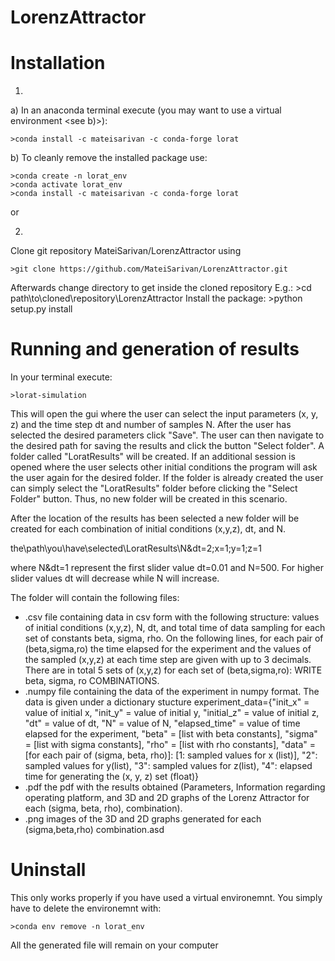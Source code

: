 # LorenzAttractor

# Installation

1. 
a) In an anaconda terminal execute (you may want to use a virtual environment <see b)>):

    >conda install -c mateisarivan -c conda-forge lorat

b) To cleanly remove the installed package use:

    >conda create -n lorat_env
    >conda activate lorat_env
    >conda install -c mateisarivan -c conda-forge lorat

or 

2. 
Clone git repository MateiSarivan/LorenzAttractor using

    >git clone https://github.com/MateiSarivan/LorenzAttractor.git

Afterwards change directory to get inside the cloned repository E.g.:
    >cd path\to\cloned\repository\LorenzAttractor 
Install the package:
    >python setup.py install

# Running and generation of results

In your terminal execute:

    >lorat-simulation

This will open the gui where the user can select the input parameters (x, y, z) and the time step dt and number of samples N. After the user has selected the desired parameters click "Save". The user can then navigate to the desired path for saving the results and click the button "Select folder". A folder called "LoratResults" will be created. If an additional session is opened where the user selects other initial conditions the program will ask the user again for the desired folder. If the folder is already created the user can simply select the "LoratResults" folder before clicking the "Select Folder" button. Thus, no new folder will be created in this scenario. 

After the location of the results has been selected a new folder will be created for each combination of initial conditions (x,y,z), dt, and N.

the\path\you\have\selected\LoratResults\N&dt=2;x=1;y=1;z=1

where N&dt=1 represent the first slider value dt=0.01 and N=500. For higher slider values dt will decrease while N will increase.

The folder will contain the following files:
- .csv file containing data in csv form with the following structure: values of initial conditions (x,y,z), N, dt, and total time of data sampling for each set of constants beta, sigma, rho. On the following lines, for each pair of (beta,sigma,ro) the time elapsed for the experiment and the values of the sampled (x,y,z) at each time step are given with up to 3 decimals. There are in total 5 sets of (x,y,z) for each set of (beta,sigma,ro): WRITE beta, sigma, ro COMBINATIONS.
- .numpy file containing the data of the experiment in numpy format. The data is given under a dictionary stucture experiment_data={"init_x" = value of initial x, "init_y" = value of initial y, "initial_z" = value of initial z, "dt" = value of dt, "N" = value of N, "elapsed_time" = value of time elapsed for the experiment, "beta" = [list with beta constants], "sigma" = [list with sigma constants], "rho" = [list with rho constants], "data" = [for each pair of (sigma, beta, rho)]: [1: sampled values for x (list)], "2": sampled values for y(list), "3": sampled values for z(list), "4": elapsed time for generating the (x, y, z) set (float)}
- .pdf the pdf with the results obtained (Parameters, Information regarding operating platform, and 3D and 2D graphs of the Lorenz Attractor for each (sigma, beta, rho), combination).
- .png images of the 3D and 2D graphs generated for each (sigma,beta,rho) combination.asd

# Uninstall

This only works properly if you have used a virtual environemnt. You simply have to delete the environemnt with:

    >conda env remove -n lorat_env

All the generated file will remain on your computer